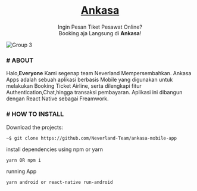 <h1 align="center">
	<a href="https://github.com/muhammadridwan47/My-Doctor">
		Ankasa
	</a>
</h1>

<p align="center">
 Ingin Pesan Tiket Pesawat Online?
<br/>
Booking aja Langsung di <strong>Ankasa</strong>!
</p>


![Group 3](https://user-images.githubusercontent.com/69374541/101909835-a61c6280-3bf0-11eb-9f01-938dd8dda646.jpg)



### # ABOUT

Halo,<strong>Everyone</strong> Kami segenap team Neverland Mempersembahkan.
Ankasa Apps adalah sebuah aplikasi berbasis Mobile yang digunakan untuk melakukan Booking Ticket Airline, serta dilengkapi fitur Authentication,Chat,hingga transaksi pembayaran. Aplikasi ini dibangun dengan React Native sebagai Freamwork.

### # HOW TO INSTALL

Download the projects:

```
~$ git clone https://github.com/Neverland-Team/ankasa-mobile-app
```

install dependencies using npm or yarn   
```
yarn OR npm i
```

running App
```
yarn android or react-native run-android
```


